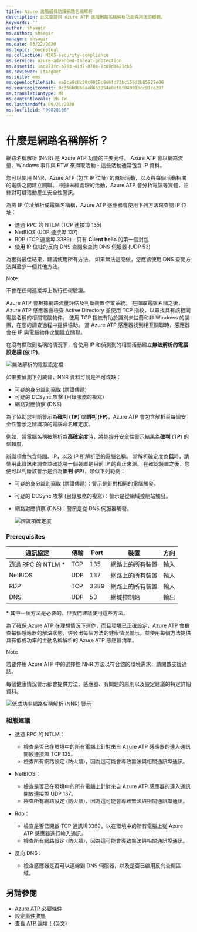 ```yaml
---
title: Azure 進階威脅防護網路名稱解析
description: 此文章提供 Azure ATP 進階網路名稱解析功能與用法的概觀。
keywords: ''
author: shsagir
ms.author: shsagir
manager: shsagir
ms.date: 03/22/2020
ms.topic: conceptual
ms.collection: M365-security-compliance
ms.service: azure-advanced-threat-protection
ms.assetid: 1ac873fc-b763-41d7-878e-7c08da421cb5
ms.reviewer: itargoet
ms.suite: ems
ms.openlocfilehash: ea2ca8c0c30c9819c8e6fd72bc159d2b65927e00
ms.sourcegitcommit: 0c356b0860ae8663254e0cf6f04001bcc91ce207
ms.translationtype: MT
ms.contentlocale: zh-TW
ms.lasthandoff: 09/21/2020
ms.locfileid: "90828108"
---
```

# <a name="what-is-network-name-resolution"></a>什麼是網路名稱解析？

網路名稱解析 (NNR) 是 Azure ATP 功能的主要元件。 Azure ATP 會以網路流量、Windows 事件與 ETW 來擷取活動 - 這些活動通常包含 IP 資料。

您可以使用 NNR，Azure ATP (包含 IP 位址) 的原始活動，以及與每個活動相關的電腦之間建立關聯。 根據未經處理的活動，Azure ATP 會分析電腦等實體，並針對可疑活動產生安全性警訊。

為將 IP 位址解析成電腦名稱稱，Azure ATP 感應器會使用下列方法來查閱 IP 位址：

- 透過 RPC 的 NTLM (TCP 連接埠 135)
- NetBIOS (UDP 連接埠 137)
- RDP (TCP 連接埠 3389) - 只有 **Client hello** 的第一個封包
- 使用 IP 位址的反向 DNS 查閱來查詢 DNS 伺服器 (UDP 53)

為獲得最佳結果，建議使用所有方法。 如果無法這麼做，您應該使用 DNS 查閱方法與至少一個其他方法。

> [!NOTE]
> 不會在任何連接埠上執行任何驗證。

Azure ATP 會根據網路流量評估及判斷裝置作業系統。 在擷取電腦名稱之後，Azure ATP 感應器會檢查 Active Directory 並使用 TCP 指紋，以尋找具有該相同電腦名稱的相關電腦物件。 使用 TCP 指紋有助於識別未註冊和非 Windows 的裝置，在您的調查過程中提供協助。
當 Azure ATP 感應器找到相互關聯時，感應器會在 IP 與電腦物件之間建立關聯。

在沒有擷取到名稱的情況下，會使用 IP 和偵測到的相關活動建立**無法解析的電腦設定檔 (依 IP)**。

![無法解析的電腦設定檔](media/unresolved-computer-profile.png)

如果要偵測下列威脅，NNR 資料可說是不可或缺：

- 可疑的身分識別竊取 (票證傳遞)
- 可疑的 DCSync 攻擊 (目錄服務的複寫)
- 網路對應偵察 (DNS)

為了協助您判斷警示為**確判 (TP)** 或**誤判 (FP)**，Azure ATP 會包含解析至每個安全性警示之辨識項的電腦命名確定度。

例如，當電腦名稱被解析為**高確定度**時，將能提升安全性警示結果為**確判** (**TP**) 的信賴度。

辨識項會包含時間、IP，以及 IP 所解析至的電腦名稱。 當解析確定度為**低**時，請使用此資訊來調查並確認哪一個裝置是目前 IP 的真正來源。
在確認裝置之後，您便可以判斷該警示是否為**誤判** (**FP**)，類似下列範例：

- 可疑的身分識別竊取 (票證傳遞)：警示是針對相同的電腦觸發。
- 可疑的 DCSync 攻擊 (目錄服務的複寫)：警示是從網域控制站觸發。
- 網路對應偵察 (DNS)：警示是從 DNS 伺服器觸發。

    ![辨識項確定度](media/nnr-high-certainty.png)

### <a name="prerequisites"></a>Prerequisites

|通訊協定|傳輸|Port|裝置|方向|
|--------|--------|------|-------|------|
|透過 RPC 的 NTLM *|TCP|135|網路上的所有裝置|輸入|
|NetBIOS|UDP|137|網路上的所有裝置|輸入|
|RDP|TCP|3389|網路上的所有裝置|輸入|
|DNS|UDP|53|網域控制站|輸出|

\* 其中一個方法是必要的，但我們建議使用這些方法。

為了確保 Azure ATP 在理想情況下運作，而且環境已正確設定，Azure ATP 會檢查每個感應器的解決狀態，併發出每個方法的健康情況警示，並使用每個方法提供具有低成功率的主動名稱解析的 Azure ATP 感應器清單。

> [!NOTE]
> 若要停用 Azure ATP 中的選擇性 NNR 方法以符合您的環境需求，請開啟支援通話。

每個健康情況警示都會提供方法、感應器、有問題的原則以及設定建議的特定詳細資料。

![低成功率網路名稱解析 (NNR) 警示](media/atp-nnr-success-rate.png)

### <a name="configuration-recommendations"></a>組態建議

- 透過 RPC 的 NTLM：
  - 檢查是否已在環境中的所有電腦上針對來自 Azure ATP 感應器的連入通訊開放連接埠 TCP 135。
  - 檢查所有網路設定 (防火牆)，因為這可能會導致無法與相關通訊埠通訊。

- NetBIOS：
  - 檢查是否已在環境中的所有電腦上針對來自 Azure ATP 感應器的連入通訊開放連接埠 UDP 137。
  - 檢查所有網路設定 (防火牆)，因為這可能會導致無法與相關通訊埠通訊。
- Rdp：
  - 檢查是否已開啟 TCP 通訊埠3389，以在環境中的所有電腦上從 Azure ATP 感應器進行輸入通訊。
  - 檢查所有網路設定 (防火牆)，因為這可能會導致無法與相關通訊埠通訊。
- 反向 DNS：
  - 檢查感應器是否可以連線到 DNS 伺服器，以及是否已啟用反向查閱區域。

## <a name="see-also"></a>另請參閱

- [Azure ATP 必要條件](prerequisites.md)
- [設定事件收集](configure-event-collection.md)
- [查看 ATP 論壇！](https://aka.ms/azureatpcommunity)\(英文\)
